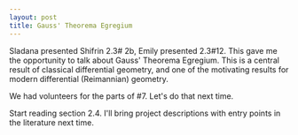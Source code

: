 ```yaml
---
layout: post
title: Gauss' Theorema Egregium
---
```


Sladana presented Shifrin 2.3\# 2b, Emily presented 2.3\#12. This gave me the
opportunity to talk about Gauss' Theorema Egregium. This is a central result of
classical differential geometry, and one of the motivating results for modern
differential (Reimannian) geometry.

We had volunteers for the parts of \#7. Let's do that next time.

Start reading section 2.4. I'll bring project descriptions with entry points in the
literature next time.
